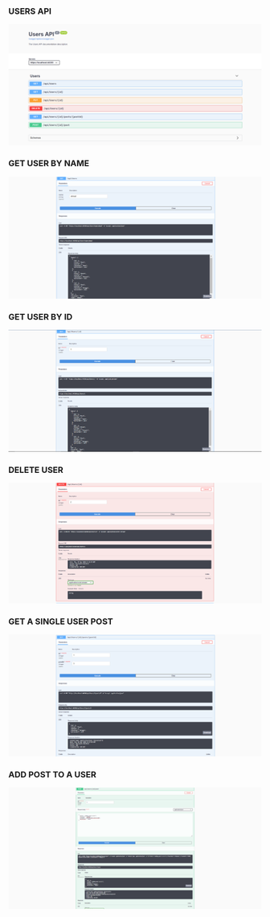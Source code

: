 ### USERS API
![](images/2.PNG)

### GET USER BY NAME
![](images/3.PNG)

### GET USER BY ID
![](images/4.PNG)

### DELETE USER
![](images/5.PNG)

### GET A SINGLE USER POST
![](images/6.PNG)

### ADD POST TO A USER
![](images/7.PNG)
